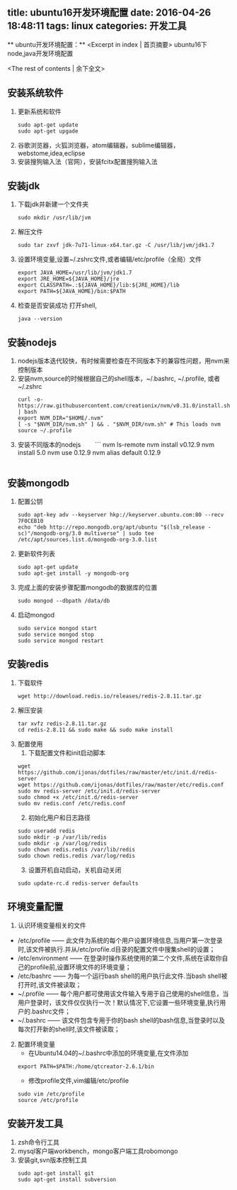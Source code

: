 title: ubuntu16开发环境配置
date: 2016-04-26 18:48:11
tags: linux
categories: 开发工具
---
** ubuntu开发环境配置：** <Excerpt in index | 首页摘要>
    ubuntu16下node,java开发环境配置
 <!-- more -->
<The rest of contents | 余下全文>

## 安装系统软件
1. 更新系统和软件
   ```
   sudo apt-get update
   sudo apt-get upgade
   ```
2. 谷歌浏览器，火狐浏览器，atom编辑器，sublime编辑器，webstome,idea,eclipse
3. 安装搜狗输入法（官网），安装fcitx配置搜狗输入法

## 安装jdk
1. 下载jdk并新建一个文件夹
    ```
    sudo mkdir /usr/lib/jvm
    ```
2. 解压文件
    ```
    sudo tar zxvf jdk-7u71-linux-x64.tar.gz -C /usr/lib/jvm/jdk1.7
    ```
3. 设置环境变量,设置~/.zshrc文件,或者编辑/etc/profile（全局）文件
    ```
    export JAVA_HOME=/usr/lib/jvm/jdk1.7
    export JRE_HOME=${JAVA_HOME}/jre  
    export CLASSPATH=.:${JAVA_HOME}/lib:${JRE_HOME}/lib  
    export PATH=${JAVA_HOME}/bin:$PATH
    ```
4. 检查是否安装成功
    打开shell,
    ```
    java --version
    ```

## 安装nodejs
1. nodejs版本迭代较快，有时候需要检查在不同版本下的兼容性问题，用nvm来控制版本
2. 安装nvm,source的时候根据自己的shell版本，~/.bashrc, ~/.profile, 或者 ~/.zshrc
    ```
    curl -o- https://raw.githubusercontent.com/creationix/nvm/v0.31.0/install.sh | bash
    export NVM_DIR="$HOME/.nvm"
    [ -s "$NVM_DIR/nvm.sh" ] && . "$NVM_DIR/nvm.sh" # This loads nvm
    source ~/.profile
    ```
3. 安装不同版本的nodejs
　　```
    nvm ls-remote
    nvm install v0.12.9
    nvm install 5.0
    nvm use 0.12.9
    nvm alias default 0.12.9
    ```

## 安装mongodb
1. 配置公钥
    ```
    sudo apt-key adv --keyserver hkp://keyserver.ubuntu.com:80 --recv 7F0CEB10
    echo "deb http://repo.mongodb.org/apt/ubuntu "$(lsb_release -sc)"/mongodb-org/3.0 multiverse" | sudo tee /etc/apt/sources.list.d/mongodb-org-3.0.list
    ```
2. 更新软件列表
    ```
    sudo apt-get update
    sudo apt-get install -y mongodb-org
    ```
3. 完成上面的安装步骤配置mongodb的数据库的位置
    ```
    sudo mongod --dbpath /data/db
    ```
4. 启动mongod
    ```
    sudo service mongod start
    sudo service mongod stop
    sudo service mongod restart
    ```

## 安装redis
1. 下载软件
    ```
    wget http://download.redis.io/releases/redis-2.8.11.tar.gz
    ```
2. 解压安装
    ```
    tar xvfz redis-2.8.11.tar.gz
    cd redis-2.8.11 && sudo make && sudo make install
    ```
3. 配置使用
    1. 下载配置文件和init启动脚本
    ```
    wget https://github.com/ijonas/dotfiles/raw/master/etc/init.d/redis-server
    wget https://github.com/ijonas/dotfiles/raw/master/etc/redis.conf
    sudo mv redis-server /etc/init.d/redis-server
    sudo chmod +x /etc/init.d/redis-server
    sudo mv redis.conf /etc/redis.conf
    ```
    2. 初始化用户和日志路径
    ```
    sudo useradd redis
    sudo mkdir -p /var/lib/redis
    sudo mkdir -p /var/log/redis
    sudo chown redis.redis /var/lib/redis
    sudo chown redis.redis /var/log/redis
    ```
    3. 设置开机自动启动，关机自动关闭
    ```
    sudo update-rc.d redis-server defaults
    ```

## 环境变量配置
1. 认识环境变量相关的文件
- /etc/profile —— 此文件为系统的每个用户设置环境信息,当用户第一次登录时,该文件被执行.并从/etc/profile.d目录的配置文件中搜集shell的设置；
- /etc/environment —— 在登录时操作系统使用的第二个文件,系统在读取你自己的profile前,设置环境文件的环境变量；
- /etc/bashrc —— 为每一个运行bash shell的用户执行此文件.当bash shell被打开时,该文件被读取；
- ~/.profile —— 每个用户都可使用该文件输入专用于自己使用的shell信息，当用户登录时，该文件仅仅执行一次！默认情况下,它设置一些环境变量,执行用户的.bashrc文件；
- ~/.bashrc —— 该文件包含专用于你的bash shell的bash信息,当登录时以及每次打开新的shell时,该文件被读取；
2. 配置环境变量
    - 在Ubuntu14.04的~/.bashrc中添加的环境变量,在文件添加
    ```
    export PATH=$PATH:/home/qtcreator-2.6.1/bin
    ```
    - 修改profile文件,vim编辑/etc/profile
    ```
    sudo vim /etc/profile
    source /etc/profile
    ```

## 安装开发工具
1. zsh命令行工具
2. mysql客户端workbench，mongo客户端工具robomongo
3. 安装git,svn版本控制工具
    ```
    sudo apt-get install git
    sudo apt-get install subversion
    ```
